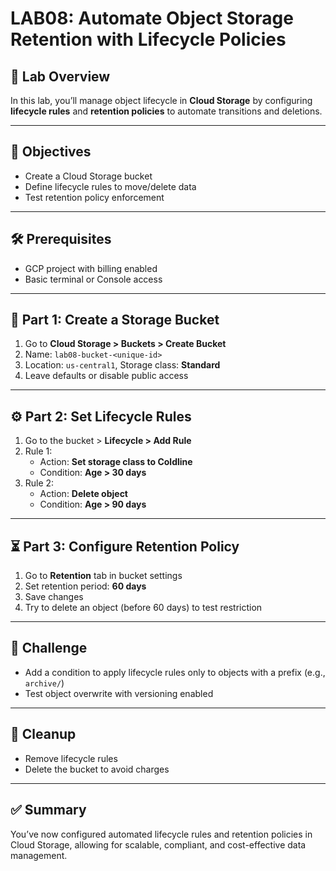 # LAB08: Automate Object Storage Retention with Lifecycle Policies

## 🔁 Lab Overview

In this lab, you’ll manage object lifecycle in **Cloud Storage** by configuring **lifecycle rules** and **retention policies** to automate transitions and deletions.

---

## 🎯 Objectives

- Create a Cloud Storage bucket
- Define lifecycle rules to move/delete data
- Test retention policy enforcement

---

## 🛠️ Prerequisites

- GCP project with billing enabled
- Basic terminal or Console access

---

## 📁 Part 1: Create a Storage Bucket

1. Go to **Cloud Storage > Buckets > Create Bucket**
2. Name: `lab08-bucket-<unique-id>`
3. Location: `us-central1`, Storage class: **Standard**
4. Leave defaults or disable public access

---

## ⚙️ Part 2: Set Lifecycle Rules

1. Go to the bucket > **Lifecycle > Add Rule**
2. Rule 1:
   - Action: **Set storage class to Coldline**
   - Condition: **Age > 30 days**
3. Rule 2:
   - Action: **Delete object**
   - Condition: **Age > 90 days**

---

## ⏳ Part 3: Configure Retention Policy

1. Go to **Retention** tab in bucket settings
2. Set retention period: **60 days**
3. Save changes
4. Try to delete an object (before 60 days) to test restriction

---

## 🧪 Challenge

- Add a condition to apply lifecycle rules only to objects with a prefix (e.g., `archive/`)
- Test object overwrite with versioning enabled

---

## 🧹 Cleanup

- Remove lifecycle rules
- Delete the bucket to avoid charges

---

## ✅ Summary

You’ve now configured automated lifecycle rules and retention policies in Cloud Storage, allowing for scalable, compliant, and cost-effective data management.

